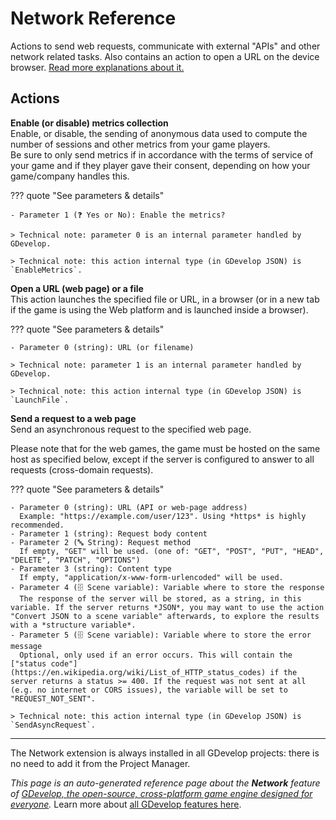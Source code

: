 # Network Reference

Actions to send web requests, communicate with external "APIs" and other network related tasks. Also contains an action to open a URL on the device browser. [Read more explanations about it.](/gdevelop5/all-features/network)

## Actions

**Enable (or disable) metrics collection**  
Enable, or disable, the sending of anonymous data used to compute the number of sessions and other metrics from your game players.  
Be sure to only send metrics if in accordance with the terms of service of your game and if they player gave their consent, depending on how your game/company handles this.

??? quote "See parameters & details"

    - Parameter 1 (❓ Yes or No): Enable the metrics?

    > Technical note: parameter 0 is an internal parameter handled by GDevelop.

    > Technical note: this action internal type (in GDevelop JSON) is `EnableMetrics`.

**Open a URL (web page) or a file**  
This action launches the specified file or URL, in a browser (or in a new tab if the game is using the Web platform and is launched inside a browser).

??? quote "See parameters & details"

    - Parameter 0 (string): URL (or filename)

    > Technical note: parameter 1 is an internal parameter handled by GDevelop.

    > Technical note: this action internal type (in GDevelop JSON) is `LaunchFile`.

**Send a request to a web page**  
Send an asynchronous request to the specified web page.  

Please note that for the web games, the game must be hosted on the same host as specified below, except if the server is configured to answer to all requests (cross-domain requests).

??? quote "See parameters & details"

    - Parameter 0 (string): URL (API or web-page address)
      Example: "https://example.com/user/123". Using *https* is highly recommended.
    - Parameter 1 (string): Request body content
    - Parameter 2 (🔤 String): Request method
      If empty, "GET" will be used. (one of: "GET", "POST", "PUT", "HEAD", "DELETE", "PATCH", "OPTIONS")
    - Parameter 3 (string): Content type
      If empty, "application/x-www-form-urlencoded" will be used.
    - Parameter 4 (🗄️ Scene variable): Variable where to store the response
      The response of the server will be stored, as a string, in this variable. If the server returns *JSON*, you may want to use the action "Convert JSON to a scene variable" afterwards, to explore the results with a *structure variable*.
    - Parameter 5 (🗄️ Scene variable): Variable where to store the error message
      Optional, only used if an error occurs. This will contain the ["status code"](https://en.wikipedia.org/wiki/List_of_HTTP_status_codes) if the server returns a status >= 400. If the request was not sent at all (e.g. no internet or CORS issues), the variable will be set to "REQUEST_NOT_SENT".

    > Technical note: this action internal type (in GDevelop JSON) is `SendAsyncRequest`.





---

The Network extension is always installed in all GDevelop projects: there is no need to add it from the Project Manager.

*This page is an auto-generated reference page about the **Network** feature of [GDevelop, the open-source, cross-platform game engine designed for everyone](https://gdevelop.io/).* Learn more about [all GDevelop features here](/gdevelop5/all-features).